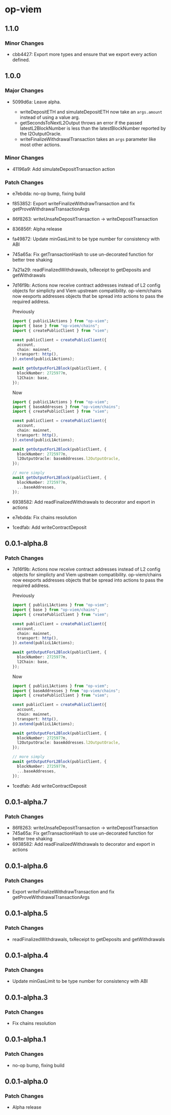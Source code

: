# op-viem

## 1.1.0

### Minor Changes

- cbb4427: Export more types and ensure that we export every action defined.

## 1.0.0

### Major Changes

- 5099d6a: Leave alpha.

  - writeDepositETH and simulateDepositETH now take an `args.amount` instead of using a value arg.
  - getSecondsToNextL2Output throws an error if the passed latestL2BlockNumber is less than the latestBlockNumber reported by the l2OutputOracle.
  - writeFinalizeWithdrawalTransaction takes an `args` parameter like most other actions.

### Minor Changes

- 41196a9: Add simulateDepositTransaction action

### Patch Changes

- e7ebdda: no-op bump, fixing build
- f853852: Export writeFinalizeWithdrawTransaction and fix getProveWithdrawalTransactionArgs
- 86f8263: writeUnsafeDepositTransaction -> writeDepositTransaction
- 836856f: Alpha release
- fa49872: Update minGasLimit to be type number for consistency with ABI
- 745a65a: Fix getTransactionHash to use un-decorated function for better tree shaking
- 7a21a29: readFinalizedWithdrawals, txReceipt to getDeposits and getWithdrawals
- 7d16f9b: Actions now receive contract addresses instead of L2 config objects for simplicty and Viem upstream compatibility. op-viem/chains now eexports addresses objects that be spread into actions to pass the required address.

  Previously

  ```ts
  import { publicL1Actions } from "op-viem";
  import { base } from "op-viem/chains";
  import { createPublicClient } from "viem";

  const publicClient = createPublicClient({
    account,
    chain: mainnet,
    transport: http(),
  }).extend(publicL1Actions);

  await getOutputForL2Block(publicClient, {
    blockNumber: 2725977n,
    l2Chain: base,
  });
  ```

  Now

  ```ts
  import { publicL1Actions } from "op-viem";
  import { baseAddresses } from "op-viem/chains";
  import { createPublicClient } from "viem";

  const publicClient = createPublicClient({
    account,
    chain: mainnet,
    transport: http(),
  }).extend(publicL1Actions);

  await getOutputForL2Block(publicClient, {
    blockNumber: 2725977n,
    l2OutputOracle: baseAddresses.l2OutputOracle,
  });

  // more simply
  await getOutputForL2Block(publicClient, {
    blockNumber: 2725977n,
    ...baseAddresses,
  });
  ```

- 6938582: Add readFinalizedWithdrawals to decorator and export in actions
- e7ebdda: Fix chains resolution
- 1cedfab: Add writeContractDeposit

## 0.0.1-alpha.8

### Patch Changes

- 7d16f9b: Actions now receive contract addresses instead of L2 config objects for simplicty and Viem upstream compatibility. op-viem/chains now eexports addresses objects that be spread into actions to pass the required address.

  Previously

  ```ts
  import { publicL1Actions } from "op-viem";
  import { base } from "op-viem/chains";
  import { createPublicClient } from "viem";

  const publicClient = createPublicClient({
    account,
    chain: mainnet,
    transport: http(),
  }).extend(publicL1Actions);

  await getOutputForL2Block(publicClient, {
    blockNumber: 2725977n,
    l2Chain: base,
  });
  ```

  Now

  ```ts
  import { publicL1Actions } from "op-viem";
  import { baseAddresses } from "op-viem/chains";
  import { createPublicClient } from "viem";

  const publicClient = createPublicClient({
    account,
    chain: mainnet,
    transport: http(),
  }).extend(publicL1Actions);

  await getOutputForL2Block(publicClient, {
    blockNumber: 2725977n,
    l2OutputOracle: baseAddresses.l2OutputOracle,
  });

  // more simply
  await getOutputForL2Block(publicClient, {
    blockNumber: 2725977n,
    ...baseAddresses,
  });
  ```

- 1cedfab: Add writeContractDeposit

## 0.0.1-alpha.7

### Patch Changes

- 86f8263: writeUnsafeDepositTransaction -> writeDepositTransaction
- 745a65a: Fix getTransactionHash to use un-decorated function for better tree shaking
- 6938582: Add readFinalizedWithdrawals to decorator and export in actions

## 0.0.1-alpha.6

### Patch Changes

- Export writeFinalizeWithdrawTransaction and fix getProveWithdrawalTransactionArgs

## 0.0.1-alpha.5

### Patch Changes

- readFinalizedWithdrawals, txReceipt to getDeposits and getWithdrawals

## 0.0.1-alpha.4

### Patch Changes

- Update minGasLimit to be type number for consistency with ABI

## 0.0.1-alpha.3

### Patch Changes

- Fix chains resolution

## 0.0.1-alpha.1

### Patch Changes

- no-op bump, fixing build

## 0.0.1-alpha.0

### Patch Changes

- Alpha release
